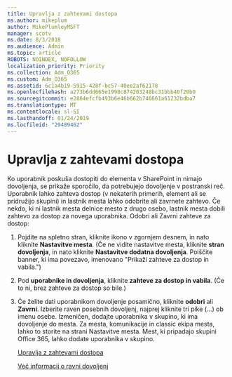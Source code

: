 ```yaml
---
title: Upravlja z zahtevami dostopa
ms.author: mikeplum
author: MikePlumleyMSFT
manager: scotv
ms.date: 8/3/2018
ms.audience: Admin
ms.topic: article
ROBOTS: NOINDEX, NOFOLLOW
localization_priority: Priority
ms.collection: Adm_O365
ms.custom: Adm_O365
ms.assetid: 6c1a4b19-5915-428f-bc57-40ee2af62178
ms.openlocfilehash: a273b6dd665e1998c874203248bc31bbb40f20b0
ms.sourcegitcommit: e2864efcfb493b6e46b662b746661a61232bdba7
ms.translationtype: MT
ms.contentlocale: sl-SI
ms.lasthandoff: 01/24/2019
ms.locfileid: "29489462"
---
```

# <a name="manage-access-requests"></a>Upravlja z zahtevami dostopa

Ko uporabnik poskuša dostopiti do elementa v SharePoint in nimajo dovoljenja, se prikaže sporočilo, da potrebujejo dovoljenje v postranski reč. Uporabnik lahko zahteva dostop (v nekaterih primerih, element ali se pridružijo skupini) in lastnik mesta lahko odobrite ali zavrnete zahtevo. Če nekdo, ki ni lastnik mesta delnice mesto z drugo osebo, lastnik mesta dobili zahtevo za dostop za novega uporabnika. Odobri ali Zavrni zahteve za dostop:
  
1. Pojdite na spletno stran, kliknite ikono v zgornjem desnem, in nato kliknite **Nastavitve mesta**. (Če ne vidite nastavitve mesta, kliknite **stran dovoljenja**, in nato kliknite **Nastavitve dodatna dovoljenja**. Poiščite banner, ki ima povezavo, imenovano "Prikaži zahteve za dostop in vabila.")
    
2. Pod **uporabnike in dovoljenja**, kliknite **zahteve za dostop in vabila**. (Če to ni, brez zahteve za dostop so bile.)
    
3. Če želite dati uporabnikom dovoljenje posamično, kliknite **odobri** ali **Zavrni**. Izberite raven posebnih dovoljenj, najprej kliknite tri pike (...) ob imenu osebe. Izmeničen, dodajte uporabnika v skupino, ki ima dovoljenje do mesta. Za mesta, komunikacije in classic ekipa mesta, lahko to storite na strani Nastavitve mesta. Mest, ki pripadajo skupini Office 365, lahko dodate uporabnika v skupino.
    
    [Upravlja z zahtevami dostopa](https://go.microsoft.com/fwlink/?linkid=2008747)
    
    [Več informacij o ravni dovoljenj](https://go.microsoft.com/fwlink/?linkid=867071)
    

